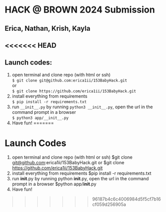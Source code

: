 # HACK @ BROWN 2024 Submission
## Erica, Nathan, Krish, Kayla

<<<<<<< HEAD
---

## Launch codes:
1) open terminal and clone repo (with html or ssh)  
```$ git clone git@github.com:erica1ii/153BabyHack.git```  
or  
```$ git clone https://github.com/erica1ii/153BabyHack.git```  
2) install everything from requirements  
```$ pip install -r requirements.txt```  
3) run ```__init__.py``` by running ```python3 __init__.py```, open the url in the command prompt in a browser   
```$ python3 app/__init__.py```  
4) Have fun! 
=======
# Launch Codes
1. open terminal and clone repo (with html or ssh)
$git clone git@github.com:erica1ii/153BabyHack.git
or
$git clone https://github.com/erica1ii/153BabyHack.git 
2. install everything from requirements
$pip install -r requirements.txt
3. run __init__.py by running python __init__.py, open the url in the command prompt in a browser
$python app/__init__.py
4. Have fun!
>>>>>>> 96187b4c6c4006984d5f5cf7b16cf059d256905a
